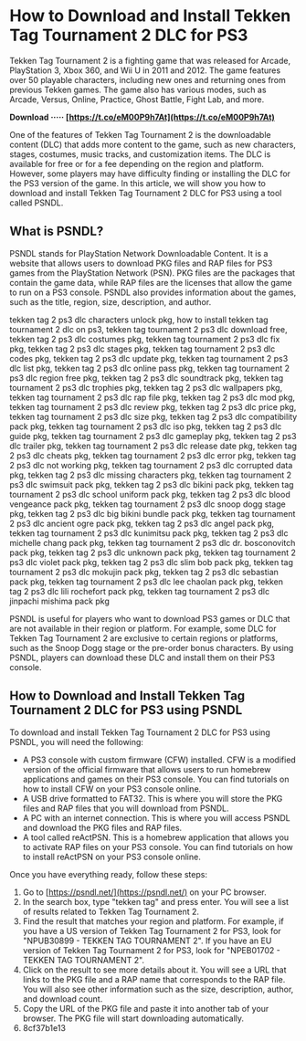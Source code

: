 # How to Download and Install Tekken Tag Tournament 2 DLC for PS3
 
Tekken Tag Tournament 2 is a fighting game that was released for Arcade, PlayStation 3, Xbox 360, and Wii U in 2011 and 2012. The game features over 50 playable characters, including new ones and returning ones from previous Tekken games. The game also has various modes, such as Arcade, Versus, Online, Practice, Ghost Battle, Fight Lab, and more.
 
**Download ····· [https://t.co/eM00P9h7At](https://t.co/eM00P9h7At)**


 
One of the features of Tekken Tag Tournament 2 is the downloadable content (DLC) that adds more content to the game, such as new characters, stages, costumes, music tracks, and customization items. The DLC is available for free or for a fee depending on the region and platform. However, some players may have difficulty finding or installing the DLC for the PS3 version of the game. In this article, we will show you how to download and install Tekken Tag Tournament 2 DLC for PS3 using a tool called PSNDL.
 
## What is PSNDL?
 
PSNDL stands for PlayStation Network Downloadable Content. It is a website that allows users to download PKG files and RAP files for PS3 games from the PlayStation Network (PSN). PKG files are the packages that contain the game data, while RAP files are the licenses that allow the game to run on a PS3 console. PSNDL also provides information about the games, such as the title, region, size, description, and author.
 
tekken tag 2 ps3 dlc characters unlock pkg,  how to install tekken tag tournament 2 dlc on ps3,  tekken tag tournament 2 ps3 dlc download free,  tekken tag 2 ps3 dlc costumes pkg,  tekken tag tournament 2 ps3 dlc fix pkg,  tekken tag 2 ps3 dlc stages pkg,  tekken tag tournament 2 ps3 dlc codes pkg,  tekken tag 2 ps3 dlc update pkg,  tekken tag tournament 2 ps3 dlc list pkg,  tekken tag 2 ps3 dlc online pass pkg,  tekken tag tournament 2 ps3 dlc region free pkg,  tekken tag 2 ps3 dlc soundtrack pkg,  tekken tag tournament 2 ps3 dlc trophies pkg,  tekken tag 2 ps3 dlc wallpapers pkg,  tekken tag tournament 2 ps3 dlc rap file pkg,  tekken tag 2 ps3 dlc mod pkg,  tekken tag tournament 2 ps3 dlc review pkg,  tekken tag 2 ps3 dlc price pkg,  tekken tag tournament 2 ps3 dlc size pkg,  tekken tag 2 ps3 dlc compatibility pack pkg,  tekken tag tournament 2 ps3 dlc iso pkg,  tekken tag 2 ps3 dlc guide pkg,  tekken tag tournament 2 ps3 dlc gameplay pkg,  tekken tag 2 ps3 dlc trailer pkg,  tekken tag tournament 2 ps3 dlc release date pkg,  tekken tag 2 ps3 dlc cheats pkg,  tekken tag tournament 2 ps3 dlc error pkg,  tekken tag 2 ps3 dlc not working pkg,  tekken tag tournament 2 ps3 dlc corrupted data pkg,  tekken tag 2 ps3 dlc missing characters pkg,  tekken tag tournament 2 ps3 dlc swimsuit pack pkg,  tekken tag 2 ps3 dlc bikini pack pkg,  tekken tag tournament 2 ps3 dlc school uniform pack pkg,  tekken tag 2 ps3 dlc blood vengeance pack pkg,  tekken tag tournament 2 ps3 dlc snoop dogg stage pkg,  tekken tag 2 ps3 dlc big bikini bundle pack pkg,  tekken tag tournament 2 ps3 dlc ancient ogre pack pkg,  tekken tag 2 ps3 dlc angel pack pkg,  tekken tag tournament 2 ps3 dlc kunimitsu pack pkg,  tekken tag 2 ps3 dlc michelle chang pack pkg,  tekken tag tournament 2 ps3 dlc dr. bosconovitch pack pkg,  tekken tag 2 ps3 dlc unknown pack pkg,  tekken tag tournament 2 ps3 dlc violet pack pkg,  tekken tag 2 ps3 dlc slim bob pack pkg,  tekken tag tournament 2 ps3 dlc mokujin pack pkg,  tekken tag 2 ps3 dlc sebastian pack pkg,  tekken tag tournament 2 ps3 dlc lee chaolan pack pkg,  tekken tag 2 ps3 dlc lili rochefort pack pkg,  tekken tag tournament 2 ps3 dlc jinpachi mishima pack pkg
 
PSNDL is useful for players who want to download PS3 games or DLC that are not available in their region or platform. For example, some DLC for Tekken Tag Tournament 2 are exclusive to certain regions or platforms, such as the Snoop Dogg stage or the pre-order bonus characters. By using PSNDL, players can download these DLC and install them on their PS3 console.
 
## How to Download and Install Tekken Tag Tournament 2 DLC for PS3 using PSNDL
 
To download and install Tekken Tag Tournament 2 DLC for PS3 using PSNDL, you will need the following:
 
- A PS3 console with custom firmware (CFW) installed. CFW is a modified version of the official firmware that allows users to run homebrew applications and games on their PS3 console. You can find tutorials on how to install CFW on your PS3 console online.
- A USB drive formatted to FAT32. This is where you will store the PKG files and RAP files that you will download from PSNDL.
- A PC with an internet connection. This is where you will access PSNDL and download the PKG files and RAP files.
- A tool called reActPSN. This is a homebrew application that allows you to activate RAP files on your PS3 console. You can find tutorials on how to install reActPSN on your PS3 console online.

Once you have everything ready, follow these steps:

1. Go to [https://psndl.net/](https://psndl.net/) on your PC browser.
2. In the search box, type "tekken tag" and press enter. You will see a list of results related to Tekken Tag Tournament 2.
3. Find the result that matches your region and platform. For example, if you have a US version of Tekken Tag Tournament 2 for PS3, look for "NPUB30899 - TEKKEN TAG TOURNAMENT 2". If you have an EU version of Tekken Tag Tournament 2 for PS3, look for "NPEB01702 - TEKKEN TAG TOURNAMENT 2".
4. Click on the result to see more details about it. You will see a URL that links to the PKG file and a RAP name that corresponds to the RAP file. You will also see other information such as the size, description, author, and download count.
5. Copy the URL of the PKG file and paste it into another tab of your browser. The PKG file will start downloading automatically.
6. 8cf37b1e13



